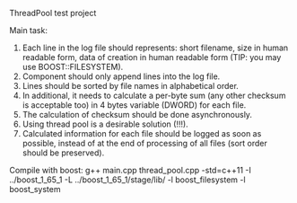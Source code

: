 ThreadPool test project

Main task:

1. Each line in the log file should represents: short filename, size in human readable form, data of creation in human readable form (TIP: you may use BOOST::FILESYSTEM).
2. Component should only append lines into the log file.
3. Lines should be sorted by file names in alphabetical order.
4. In additional, it needs to calculate a per-byte sum (any other checksum is acceptable too) in 4 bytes variable (DWORD) for each file.
5. The calculation of checksum should be done asynchronously.
6. Using thread pool is a desirable solution (!!!).
7. Calculated information for each file should be logged as soon as possible, instead of at the end of processing of all files (sort order should be preserved).


Compile with boost:
g++ main.cpp thread_pool.cpp -std=c++11 -I ../boost_1_65_1 -L ../boost_1_65_1/stage/lib/ -l boost_filesystem -l boost_system
